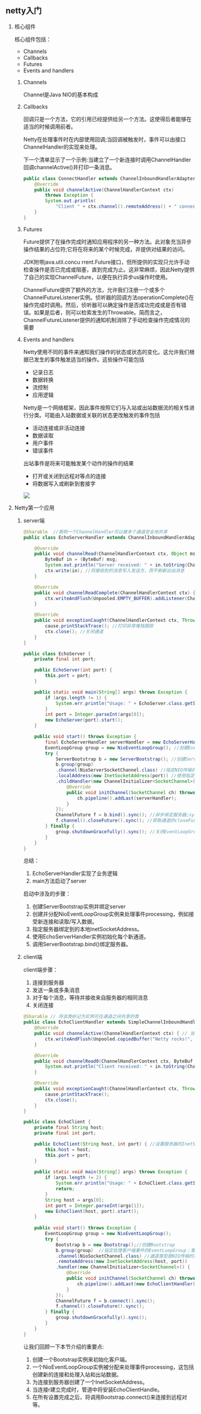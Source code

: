 ## netty入门

1. 核心组件

    核心组件包括：
    * Channels
    * Callbacks
    * Futures
    * Events and handlers

    1. Channels

        Channel是Java NIO的基本构成

    2. Callbacks

        回调只是一个方法，它的引用已经提供给另一个方法。这使得后者能够在适当的时候调用前者。

        Netty在处理事件时在内部使用回调;当回调被触发时，事件可以由接口ChannelHandler的实现来处理。

        下一个清单显示了一个示例:当建立了一个新连接时调用ChannelHandler回调channelActive()并打印一条消息。

        ```java
        public class ConnectHandler extends ChannelInboundHandlerAdapter {
            @Override
            public void channelActive(ChannelHandlerContext ctx)
                throws Exception {                                      
                System.out.println(
                    "Client " + ctx.channel().remoteAddress() + " connected");
            }
        }
        ```

    3. Futures

        Future提供了在操作完成时通知应用程序的另一种方法。此对象充当异步操作结果的占位符;它将在将来的某个时候完成，并提供对结果的访问。

        JDK附带java.util.concu rrent.Future接口，但所提供的实现只允许手动检查操作是否已完成或阻塞，直到完成为止。这非常麻烦，因此Netty提供了自己的实现ChannelFuture，以便在执行异步us操作时使用。

        ChannelFuture提供了额外的方法，允许我们注册一个或多个ChannelFutureListener实例。侦听器的回调方法operationComplete()在操作完成时调用。然后，侦听器可以确定操作是否成功完成或是否有错误。如果是后者，则可以检索发生的Throwable。简而言之，ChannelFutureListener提供的通知机制消除了手动检查操作完成情况的需要

    4. Events and handlers

        Netty使用不同的事件来通知我们操作的状态或状态的变化。这允许我们根据已发生的事件触发适当的操作。这些操作可能包括

        * 记录日志
        * 数据转换
        * 流控制
        * 应用逻辑

        Netty是一个网络框架，因此事件按照它们与入站或出站数据流的相关性进行分类。可能由入站数据或关联的状态更改触发的事件包括

        * 活动连接或非活动连接
        * 数据读取
        * 用户事件
        * 错误事件

        出站事件是将来可能触发某个动作的操作的结果

        * 打开或关闭到远程对等点的连接
        * 将数据写入或刷新到套接字

        ![](netty/netty-guide-core-component.png)

2. Netty第一个应用

    1. server端

        ```java
        @Sharable  //表明一个ChannelHandler可以被多个通道安全地共享
        public class EchoServerHandler extends ChannelInboundHandlerAdapter {

            @Override
            public void channelRead(ChannelHandlerContext ctx, Object msg) {
                ByteBuf in = (ByteBuf) msg;
                System.out.println("Server received: " + in.toString(CharsetUtil.UTF_8)); //将消息记录到控制台
                ctx.write(in); //将接收到的消息写入发送方，而不刷新出站消息
            }

            @Override
            public void channelReadComplete(ChannelHandlerContext ctx) {
                ctx.writeAndFlush(Unpooled.EMPTY_BUFFER).addListener(ChannelFutureListener.CLOSE); //将挂起的消息刷新到远程对等端并关闭通道
            }

            @Override
            public void exceptionCaught(ChannelHandlerContext ctx, Throwable cause) {
                cause.printStackTrace(); //打印异常堆栈跟踪
                ctx.close(); //关闭通道
            }
        }
        ```

        ```java
        public class EchoServer {
            private final int port;

            public EchoServer(int port) {
                this.port = port;
            }

            public static void main(String[] args) throws Exception {
                if (args.length != 1) {
                    System.err.println("Usage: " + EchoServer.class.getSimpleName() + " <port>");
                }
                int port = Integer.parseInt(args[0]);
                new EchoServer(port).start();
            }

            public void start() throws Exception {
                final EchoServerHandler serverHandler = new EchoServerHandler();
                EventLoopGroup group = new NioEventLoopGroup(); //创建EventLoopGroup
                try {
                    ServerBootstrap b = new ServerBootstrap(); //创建ServerBootstrap
                    b.group(group)
                    .channel(NioServerSocketChannel.class) //指定NIO传输的使用Channel
                    .localAddress(new InetSocketAddress(port)) //使用指定的端口设置套接字地址
                    .childHandler(new ChannelInitializer<SocketChannel>() { //增加了一个EchoServerHandler到通道的ChannelPipeline
                        @Override
                        public void initChannel(SocketChannel ch) throws Exception {
                            ch.pipeline().addLast(serverHandler);
                        }
                    });
                    ChannelFuture f = b.bind().sync(); //异步绑定服务器;sync()等待绑定完成。
                    f.channel().closeFuture().sync(); //获取通道的closeFuture并阻塞当前线程，直到它完成为止
                } finally {
                    group.shutdownGracefully().sync(); //关闭EventLoopGroup，释放所有资源
                }
            }
        }
        ```

        总结：
        1. EchoServerHandler实现了业务逻辑
        2. main方法启动了server

        启动中涉及的步骤：
        1. 创建ServerBootstrap实例并绑定server
        2. 创建并分配NioEventLoopGroup实例来处理事件processing，例如接受新连接和读取/写入数据。
        3. 指定服务器绑定到的本地InetSocketAddress。
        4. 使用EchoServerHandler实例初始化每个新通道。
        5. 调用ServerBootstrap.bind()绑定服务器。

    2. client端

        client端步骤：
        1. 连接到服务器
        2. 发送一条或多条消息
        3. 对于每个消息，等待并接收来自服务器的相同消息
        4. 关闭连接

        ```java
        @Sharable // 将该类标记为实例可在通道之间共享的类
        public class EchoClientHandler extends SimpleChannelInboundHandler<ByteBuf> {
            @Override
            public void channelActive(ChannelHandlerContext ctx) { // 当通知通道处于活动状态时，发送一条消息
                ctx.writeAndFlush(Unpooled.copiedBuffer("Netty rocks!", CharsetUtil.UTF_8));
            }

            @Override
            public void channelRead0(ChannelHandlerContext ctx, ByteBuf in) { // 记录接收到的消息的转储
                System.out.println("Client received: " + in.toString(CharsetUtil.UTF_8));
            }

            @Override
            public void exceptionCaught(ChannelHandlerContext ctx, Throwable cause) { // 在异常情况下，记录错误并关闭通道
                cause.printStackTrace();
                ctx.close();
            }
        }
        ```

        ```java
        public class EchoClient {
            private final String host;
            private final int port;

            public EchoClient(String host, int port) { //设置服务器的InetSocketAddress
                this.host = host;
                this.port = port;
            }
            
            public static void main(String[] args) throws Exception {
                if (args.length != 2) {
                    System.err.println("Usage: " + EchoClient.class.getSimpleName() + " <host> <port>");
                    return;
                }
                String host = args[0];
                int port = Integer.parseInt(args[1]);
                new EchoClient(host, port).start();
            }
            
            public void start() throws Exception {
                EventLoopGroup group = new NioEventLoopGroup();
                try {
                    Bootstrap b = new Bootstrap();//创建Bootstrap
                    b.group(group)	//指定处理客户端事件的EventLoopGroup；需要实现NIO。
                    .channel(NioSocketChannel.class) //通道类型是NIO传输的类型
                    .remoteAddress(new InetSocketAddress(host, port))
                    .handler(new ChannelInitializer<SocketChannel>() {	//在创建通道时向管道添加EchoClientHandler
                        @Override
                        public void initChannel(SocketChannel ch) throws Exception {
                            ch.pipeline().addLast(new EchoClientHandler());
                        }
                    });
                    ChannelFuture f = b.connect().sync();
                    f.channel().closeFuture().sync();
                } finally {
                    group.shutdownGracefully().sync();
                }
            }
        }
        ```

        让我们回顾一下本节介绍的重要点:
        1. 创建一个Bootstrap实例来初始化客户端。
        2. 一个NioEventLoopGroup实例被分配来处理事件processing，这包括创建新的连接和处理入站和出站数据。
        3. 为连接到服务器创建了一个InetSocketAddress。
        4. 当连接r建立完成时，管道中将安装EchoClientHandle。
        5. 在所有设置完成之后，将调用Bootstrap.connect()来连接到远程对等。